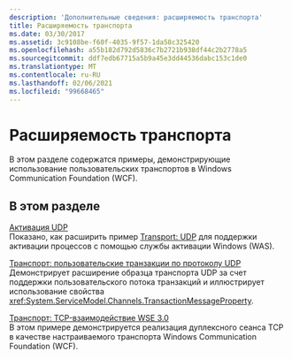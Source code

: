 ```yaml
---
description: 'Дополнительные сведения: расширяемость транспорта'
title: Расширяемость транспорта
ms.date: 03/30/2017
ms.assetid: 3c9108be-f60f-4035-9f57-1da58c325420
ms.openlocfilehash: a55b182d792d5836c7b2721b938df44c2b2778a5
ms.sourcegitcommit: ddf7edb67715a5b9a45e3dd44536dabc153c1de0
ms.translationtype: MT
ms.contentlocale: ru-RU
ms.lasthandoff: 02/06/2021
ms.locfileid: "99668465"
---
```

# <a name="transport-extensibility"></a>Расширяемость транспорта

В этом разделе содержатся примеры, демонстрирующие использование пользовательских транспортов в Windows Communication Foundation (WCF).  
  
## <a name="in-this-section"></a>В этом разделе  

 [Активация UDP](udp-activation.md)  
 Показано, как расширить пример [Transport: UDP](transport-udp.md) для поддержки активации процессов с помощью службы активации Windows (WAS).  
  
 [Транспорт: пользовательские транзакции по протоколу UDP](transport-custom-transactions-over-udp-sample.md)  
 Демонстрирует расширение образца транспорта UDP за счет поддержки пользовательского потока транзакций и иллюстрирует использование свойства <xref:System.ServiceModel.Channels.TransactionMessageProperty>.  
  
 [Транспорт: TCP-взаимодействие WSE 3.0](transport-wse-3-0-tcp-interoperability.md)  
 В этом примере демонстрируется реализация дуплексного сеанса TCP в качестве настраиваемого транспорта Windows Communication Foundation (WCF).
